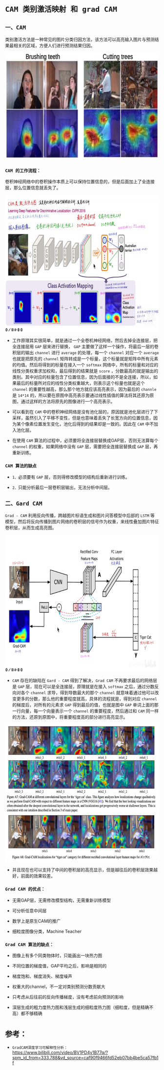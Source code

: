 # `CAM 类别激活映射 和 grad CAM`

## `一、CAM`

类别激活方法是一种常见的图片分类归因方法，该方法可以高亮输入图片与预测结果最相关的区域，方便人们进行预测结果归因。

<div align=center><img height=350 src="./static/1.jpg"/></div>

 

### `CAM 的工作流程：`

卷积神经网络中的卷积操作本质上可以保持位置信息的，但是后面加上了全连接层，那么位置信息就丢失了。

<div align=center><img height=450 src="./static/CAM.png"/></div>



* 工作原理其实很简单，就是通过一个全卷机神经网络，然后去掉全连接层，把全连接层用 `GAP` 层来进行替换， `GAP` 主要做了这样一个操作，将最后一层的卷积层的输出 `channel` 进行 `average` 的处理，每一个 `channel` 对应一个 `average` 也就是把原先的 `channel` 矩阵转成是一个标量，这个标量就是矩阵中所有元素的均值。然后将得到的标量在接入一个 `softmax` 网络中，所有的标量和对应的线性分类权重求加权和，最后得到的结果就是 `score` ，分数最高的就是输出的类别。其中对应的标量包含了位置信息，因为后面接的不是全连接，所以，如果最后的标量所对应的线性分类权重越大，则表示这个标量也就是这个 `channel` 的重要性越高，那么那个地方就应该高亮表示，因为最后的 `channle` 是 `14*14` 的，所以要在原图中高亮表示要通过线性插值的算法将其还原为原图，通过这样的方法将原先的图像进行一个高亮表示。

* 可以看到在 `CAM` 中的卷积神经网络是没有池化层的，原因就是池化层进行了下采样，虽然引入了平移不变性，但是也意味着丢失了长宽方向的位置信息，因为某个像素位置发生变化，池化后得到的结果却是一致的。因此在 `CAM` 中不加入池化层。

* 在使用 `CAM` 算法的过程中，必须要将全连接层替换成GAP层，否则无法算每个 `channel` 的权重，如果网络中没有 `GAP` 层，需要把全连接层替换成 `GAP` 层，再重新训练。


### `CAM 算法的缺点`

* `1、`必须要有 `GAP` 层，否则得修改模型的结构后重新进行训练。

* `2、`只能分析最后一层卷积层输出，无法分析中间层。

## `二、Gard CAM`

`Grad - CAM` 利用反向传播，跨越图片标语生成和图片问答模型中后部的 `LSTM` 等模型，然后将反向传播到图片网络的卷积层的信号作为权重，来线性叠加图片特征卷积层，从而生成高亮图。

<div align=center><img height=450 src="./static/grad CAM.png"/></div>

* `CAM` 存在的缺陷在 `Gard - CAM` 得到了解决，`Grad CAM` 不再要求最后的网络层是 `GAP` 层，现在可以是全连接层，原理就是在接入 `softmax` 之后，通过分数反向对各个 `channel` 求导，得到导数最大的那个 `channel` 就意味着通过他可以改变更多的分数，那么他的重要程度就高，具体的流程就是，得到对应 `channel` 的梯度后，对所有的元素求 `GAP` 得到最后的值，也就是图中 `GAP` 单词上面的那一行向量，每一个向量表示一个 `channel` 的重要程度，然后通过和 `CAM` 同一样的方法，还原到原图中，将重要程度高的部分进行高亮显示。

<div align=center><img height=450 src="./static/grad CAM2.png"/></div>


* 并且现在也可以支持了中间的卷积层的高亮显示，但是越往后的卷积层效果越好，前面的效果较差。

### `Grad CAM 的优点：`

* 无需GAP层，无需修改模型结构，无需重新训练模型

* 可分析任意中间层

* 数学上是原生CAM的推广

* 细粒度图像分类，Machine Teacher

### `Grad CAM 算法的缺点：`

* 图像上有多个同类物体时，只能画出一块热力图

* 不同位置的梯度值，GAP平均之后，影响是相同的

* 梯度饱和、梯度消失、梯度噪声

* 权重大的channel，不一定对类别预测分数贡献大

* 只考虑从后往前的反向传播梯度，没有考虑前向预测的影响

* 深层生成的粗力度热力图和浅层生成的细粒度热力图（细粒度，但是精确不高）都不够精确




# `参考：`


* `GradCAM深度学习可解释性分析：`https://www.bilibili.com/video/BV1PD4y1B77q/?spm_id_from=333.788&vd_source=caf90f9466fd52eb07bb4be5ca57fb1f


